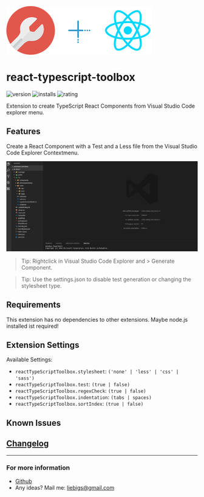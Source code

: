 ![tool](images/logo.png)![plus](images/plus.png)![react](images/react.png)

# react-typescript-toolbox
![version](https://vsmarketplacebadge.apphb.com/version-short/svenliebig.react-typescript-toolbox.svg?style=flat-square)
![installs](https://vsmarketplacebadge.apphb.com/installs-short/svenliebig.react-typescript-toolbox.svg?style=flat-square)
![rating](https://vsmarketplacebadge.apphb.com/rating-short/svenliebig.react-typescript-toolbox.svg?style=flat-square)

Extension to create TypeScript React Components from Visual Studio Code explorer menu.

## Features

Create a React Component with a Test and a Less file from the Visual Studio Code Explorer Contextmenu.

![tool](images/showcase.gif)

> Tip: Rightclick in Visual Studio Code Explorer and > Generate Component.

> Tip: Use the settings.json to disable test generation or changing the stylesheet type.

## Requirements

This extension has no dependencies to other extensions. Maybe node.js installed ist required!

## Extension Settings

Available Settings:

* `reactTypeScriptToolbox.stylesheet`: `('none' | 'less' | 'css' | 'sass')`
* `reactTypeScriptToolbox.test`: `(true | false)`
* `reactTypeScriptToolbox.regexCheck`: `(true | false)`
* `reactTypeScriptToolbox.indentation`: `(tabs | spaces)`
* `reactTypeScriptToolbox.sortIndex`: `(true | false)`


## Known Issues

## [Changelog](https://github.com/Sly321/react-typescript-toolbox/blob/master/CHANGELOG.md)

-----------------------------------------------------------------------

### For more information

* [Github](https://github.com/Sly321/react-typescript-toolbox)
* Any ideas? Mail me: liebigs@gmail.com